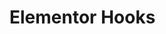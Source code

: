 # Elementor Hooks

<Badge type="tip" vertical="top" text="Elementor Core" /> <Badge type="warning" vertical="top" text="Intermediate" />
